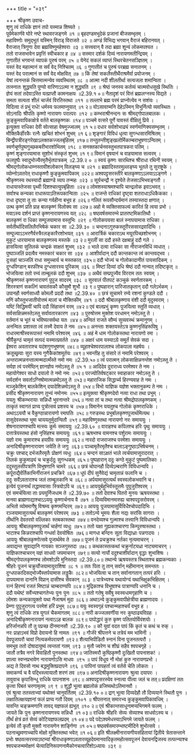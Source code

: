 +++
title = "०३९"

+++
श्रीकृष्ण उवाच-  
शृणु त्वं राधिके ज्ञानं तपो यस्मान्न शिष्यते ।  
पूर्वमेकार्णवे घोरे नष्टे स्थावरजङ्गमे ॥१ ॥
बृहदण्डमभूदेकं प्रजानां बीजसम्भृतम् ।  
महाविष्णोः समुद्भूतं यस्मिन् विराड् विराजते ॥२ ॥
अण्डं विभिद्य भगवान् वैराजं बहिरानयत् ।  
वैराजात् त्रिगुणा देवा ब्रह्मविष्णुमहेश्वराः ॥३ ॥
सत्त्ववान् वै तदा ब्रह्मा शून्यं लोकमपश्यत ।  
ततो राजसभावेन प्रवृत्तिं स्वीचकार ह ॥४ ॥
सस्मार दर्शकं दिव्यं नारायणमतीन्द्रियम् ।  
गुणातीतं भगवन्तं व्यापकं पुरुषं परम् ॥५ ॥
येनेदं सकलं व्याप्तं स्थिरचेतनसञ्ज्ञितम् ।  
यस्तं वेद महात्मानं स सर्वं वेद् निश्चितम् ॥६ ॥
गुणातीतं च पुरुषं परब्रह्म सनातनम् ।  
यस्तं वेद परात्मानं स सर्वं वेद मोक्षवित् ॥७ ॥
किं तेषां सकलैस्तीथैंराश्रमैर्वा प्रयोजनम् ।  
येषां त्वनन्तकं चित्तमात्मन्येव व्यवस्थितम् ॥८ ॥
आत्मा नदी शीलतीर्था सत्यजला शमान्विता ।  
तत्स्नातः शुद्ध्यति पुण्यो वारिणाऽऽत्मा न शुद्ध्यति ॥९ ॥
श्रेष्ठं जनस्य कर्तव्यं चात्मवोधसुखे स्थितिः ।  
ज्ञेयं सतां तदेवाऽस्ति यत्प्राप्तौ कामनाक्षयः ॥2.39.१ ०॥
नैतादृशं परं वित्तं ब्रह्मलग्नस्य विद्यते ।  
समता सत्यता शीलं चार्जवं विरतिस्तथा ॥११ ॥
तल्लाभे ब्रह्म परमं प्राप्नोत्येव न सशंयः ।  
विदित्वा तं प्रभुं राधे! धर्मस्य फलमाप्नुयात् ॥१ २॥
योऽसावाप्मनि देहेऽस्मिन् विभुर्नित्यो व्यवस्थितः ।  
सोऽनादिः श्रीपतिः कृष्णो नारायणः परात्परः ॥१२ ॥
कम्भराश्रीनन्दनः सः श्रीमद्गोपालबालकः ।  
कुङ्कुमवापिकाक्षेत्रे वर्तते बालकृष्णकः ॥१४॥
पञ्चमे वत्सरे पूर्णे यावस्तं वीक्षितुं प्रिये ।  
इत्युक्ता राधिका देवी सोत्साहा वेषमुज्ज्वलम् ॥१ ५॥
दधार सर्वशोभाढ्यं स्वर्णमाणिक्यसम्भृतम् ।  
मौक्तिकैर्हीरकैः रत्नैः खचितं शोभनं शुभम् ॥१ ६॥
शृङ्गारं विविधं धृत्वा सुगन्धसारमिश्रितम् ।  
बिन्द्वीपत्रीरङ्गरेखाऽलक्तकज्जलबृंहितम् ॥१७॥
तन्तुतन्तीशृङ्खलोर्मिकाम्बराभूषणाऽन्वितम् ।  
स्वर्णचूर्णपुष्पगुच्छकबरीभारशोभितम् ॥१८ ॥
सनक्तकार्चनवस्तुभतपात्रकरा पतिम् ।  
कृष्णं शृङ्गारयामास सुशोभं संस्कृतं शुभम् ॥१ ९॥
विमानं वृषयानं च वाहयामास सत्वरम् ।  
फलपुष्पैः स्वादुभोज्यैरमृतैर्भृतपात्रकम् ॥2.39.२ ० ॥
स्वयं कृष्णः सारथिश्च श्रीराधा रथिनी स्वयम् ।  
श्रीमद्गोलोकधाम्नस्तावीशलोकान् विलङ्घ्य च ॥२१ ॥
ब्रह्मादिस्तरमुल्लङ्घ्य भूतले तु सुराष्ट्रके ।  
व्योम्नोऽवतरेत् राधाकृष्णौ कुङ्कुमवापिकाम् ॥२२॥
अश्वपट्टसरस्तीरे बालकृष्णाऽऽलयाऽऽङ्गणे ।  
श्रीकृष्णस्य रथस्यादौ ब्रह्माण्डे व्याप तन्महः ॥२३ ॥
सूर्यचन्द्रौ न दृश्येते तेजसाऽभिभवङ्गतौ ।  
राधायास्तेजसा पृथ्वी दिशश्चात्युपबृंहिताः ॥२४॥
लोमशस्याश्रमश्चापि चान्द्रलोक इवाऽभवत् ।  
सर्वाश्च कन्यका राधारूपाऽतिरूपकान्विताः ॥२५ ॥
राजन्ते राधिकां दृष्ट्वा शतराधाऽधिकैकका ।  
राधा दृष्ट्वा तु ताः कन्या गर्वहीना बभूव ह ॥२६॥
गलितं रूपसौन्दर्यमानं तस्यास्तदा क्षणात् ।  
उत्थ कृष्णं प्रति प्राह बालकृष्णं विलोक्य सा ॥२७॥
अहो मे व्यक्तिसाफल्यं कारितं हि त्वया प्रभो ।  
मयाऽस्य दर्शनं प्राप्तं कृष्णनारायणस्य यत् ॥२८ ॥
षष्ठवर्षसमारम्भे प्रातरष्टमिकातिथौ ।  
बालकृष्णं रा धिका सम्पूजयामास वस्तुभिः ॥२९ ॥
गोलोकपयसा बालं स्नापयामास राधिका ।  
सर्वतीर्थादिसलिलैरभिषेकं चकार सा ॥2.39.३० ॥
चन्दनाऽगुरुकस्तूरीरससारद्रवादिभिः ।  
सम्पूज्याऽऽभरणैर्वस्त्रैरलङ्कारैरशोभयत् ॥३१ ॥
आरार्त्रिकं चकाराऽथ मयूरपिच्छशोभनम् ।  
मुकुटं धारयामास बालकृष्णस्य मस्तके ॥३ २॥
मुरलीं सा ददौ हस्ते दक्षबाहुं ददौ गले ।  
हासयित्वा सुतिलकं चन्द्रकं साक्षतं शुभम् ॥३२ ॥
भाले दत्वा राधिका सा नीराजनविधिं व्यधात् ।  
पुष्पाञ्जलिं प्रदत्वैव नमस्कारं चकार सा ॥३४ ॥
आशीर्वादान् ददौ कान्तकान्त त्वं कान्तवद्भव ।  
दुःसहां चाञ्जलिं राधा समुच्चार्य च मस्तकात् ॥३५॥
ददौ भोज्यं च गोलोकादानीतं पायसादिकम् ।  
दुग्धपिण्डान् बरफींश्च दुग्धसारस्य पूरिकाम् ॥३६ ॥
मिष्टां दिव्यां दधि श्रेष्ठं ददौ नान्यत् तदिष्टकृत् ॥
भोजयित्वा ततो रम्यं ताम्बूलकं ददौ शुभम् ॥३७ ॥
अथैवं सम्प्रपूज्यैव विरराम ततः स्वयम् ।  
श्रीकृष्णस्तं कृष्णनारायणं पुपूज सादरम् ॥३८ ॥
सुरवालं पीतपटं कञ्चुकं स्वर्णतारकम् ।  
शिरस्त्राणं सकल्गिं चावतंसकौ कौसुमौ शुभौ ॥३ ९॥
पुष्पहारान् पारिजातकृतान् ददौ गलेऽर्भकम् ।  
उपानहौ स्वर्णसाध्यौ कोमलौ प्रददौ तथा ॥2.39.४० ॥
छत्रं सुचामरे रम्ये रशनां कुण्डले ददौ ।  
मणिं कौस्तुभजातीयोत्तमं मालां च मौक्तिकीम् ॥४१ ॥
ददौ श्रीबालकृष्णाय वंशी ददौ मृदुस्वराम् ।  
यष्टिं सिद्धिमयीं चापि ददौ सिंहासनं वरम् ॥४२॥
एवं बालप्रभुं कृष्णः पूजयित्वा स्तुतिं व्यधात् ।  
सर्वसाक्षिन्नमस्तेऽस्तु सर्वावतारकारण ॥४३ ॥
पुरुषोत्तम मुक्तेश परधामन् नमोऽस्तु ते ।  
वर्तमानं च भूतं च भविष्यत्सर्वथा यतः ॥४४॥
अन्वितं राजते सौम्यं सुव्यवस्थं क्रमानुगम् ।  
अनन्वितः प्रशास्ता त्वं तस्मै देवाय ते नमः ॥४५॥
अनन्ताः शक्तयस्तेऽत्र कुष्णनृसिंहरूपिषु ।  
राधारमाश्रीस्वरूपास्तं नमामि परेश्वरम् ॥४६ ॥
अहं मे धाम गोलोकस्तथा नारायणो रमा ।  
श्रीर्वैकुण्ठं चामृतं सत्पदं यस्मात्प्रवर्तते ॥४७ ॥
अक्षरं धाम यस्याऽग्रे समूर्तं सेवकं सदा ।  
ईश्वरा अवताराश्च यदंशगुणभूषणम् ॥४८॥
व्यूहाश्चेश्वरपालाश्च लोकपाला महर्षयः ।  
क्रतूच्छ्रयाः सुरा यस्य गुणैकैकांशमूर्तयः ॥४९॥
भवन्तीह तु संसारे तं नमामि परेश्वरम् ।  
अन्तरात्मन्ननन्तात्मन्मदात्मँस्ते नमो नमः ॥2.39.५०॥
त्वं परात्मन् लोकसाक्षिन्ननन्तेश नमोऽस्तु ते ।  
सर्वज्ञ त्वं परमेष्ठिन् ज्ञानज्ञेय नमोऽस्तु ते ॥५ १ ॥
आदिदेव दुराराध्य परमेश्वर ते नमः ।  
महायोगेश्वर साधो दयालो ते नमो नमः ॥५२॥
परज्योतिर्वषट्कार स्वाहाकार नमोऽस्तु ते ।  
सर्वदर्शन सवर्ताऽग्निषोमात्मन्नमोऽस्तु ते ॥५३॥
महाराजिक सिद्धार्च्य हिरण्यवाह ते नमः ।  
मञ्जुकेशिन् बालकेशिन् दयादेशिन्नमोऽस्तु ते ॥५४॥
विभो याज्ञिक यज्ञेश भक्तानुकम्प ते नमः ।  
प्रसीद श्रीकृष्णनारायण तुभ्यं नमोनमः ॥५५॥
इत्युक्त्वा श्रीकृष्णदेवो नत्वा राधा तथा प्रभुम् ।  
ययतुः श्रीकम्भरायाः सन्निधौ भुवनान्तरे ॥५६॥
नत्वा तां च तथा नत्वा श्रीमद्रोपालकृष्णकम् ।  
तत्कृतं स्वागतं प्राप्य पुत्रोत्सवं प्रशस्य च ॥५७॥
विमानेन ययतुश्च गोलोकं कृष्णराधिके ।  
अथाऽऽययौ च वैकुण्ठान्नारायणो रमापतिः ॥५८॥
गरुडस्थः प्रभुर्बालकृष्णपूजार्थमित्यथ ।  
वासुदेवस्तथा भूमा चाययतुर्मुदान्वितौ ॥५९॥
महाविष्णुस्तथा नारायणो नरः समाययुः ।  
शेषनारायणश्चापि मत्स्यः कूर्मः समाययुः ॥2.39.६० ॥
वाराहश्च कपिलश्च हरिः पृथुः समाययुः ।  
दत्तात्रेयस्तथा हंसो नृसिंहश्च समाययुः ॥६१॥
ऋषभश्च वामनश्च पर्शुरामः समाययुः ।  
यज्ञो रामः कुमाराश्च हयग्रीवः समाययुः ॥६२॥
नारदो राजराजश्च परमेशाः समाययुः ।  
अनादिश्रीकृष्णनारायण जयेति ते जगुः ॥६३॥
पञ्चामृतैरमृतैश्च बालाऽङ्गुष्ठाऽभिषेचनम् ।  
चक्रुः पश्चाद् दर्भजलैरमृतैः प्रोक्षणं व्यधुः ॥६४॥
चन्दनं साऽक्षतं भाले त्वर्चयामासुरादरात् ।  
तिलकं कुकुमाढ्यं च चक्रुर्ददुः सुगन्धकम् ॥६५॥
पुष्पहारान् ददुः कण्ठे मुकुटं पुष्पमालिकाः ।  
ददुस्तुलसीपत्राणि विभूषणानि चामरे ॥६६॥
छत्रं चोपानहौ दिव्येऽम्बराणि विविधान्यपि ।  
कर्पूराद्यैर्वर्तिकाभिर्नीराजनं प्रचक्रिरे ॥६७॥
धूपं दीपं सुनैवेद्यं चामृतान्नं फलानि च ।  
ददुः सर्वेऽवताराश्च जलं ताम्बूलकानि च ॥६८॥
अर्पयामासुरत्यर्थं स्वस्वलोकभवानि च।  
इत्येवं पूजनार्थं तद्धामवासाः स्त्रियोऽपि च ॥६९॥
आययुर्बहुभिर्वस्तूत्तमैः पुपूजुरीश्वरम् ।  
एवं समर्चयित्वा ताः प्रययुर्निजधाम ते ॥2.39.७० ॥
ततो देवाश्च पितरो मुनयः ऋषयस्तथा ।  
मानवा ब्राह्मणाद्याश्चाऽऽययुः कृष्णार्चनाय वै ॥७१ ॥
दिव्यविमानमारुह्य चाश्वपट्टसरोवरम् ।  
अभितो व्योममार्गेषु विश्रम्य कृष्णमन्दिरम् ॥७२॥
आययुः पूजयामासुर्विविधैश्चोपदादिभिः ।  
रञ्जयामासुरत्यर्थं बालकृष्णं परेश्वरम् ॥७३ ॥
ततोऽन्ये भूमयः शैला नद्यः सरांसि सागराः ।  
तीर्थानि देवतरवो वल्लिकाः स्तबकास्तथा ॥७४॥
वनदेव्यश्च गुल्माश्च तत्त्वानि विविधान्यपि ।  
आययुः श्रीबालकृष्णपूजार्थं चार्हणां व्यधुः ॥७५॥
ततो यक्षा गुह्यकाश्चारणा किम्पुरुषास्तथा ।  
भाटाश्च किन्नराश्चापि गन्धर्वा देवयोषितः ॥७६॥
मागधा बन्दिनः सूता विद्याध्राः पन्नगादयः ।  
आययुः श्रीबालकृष्णोत्सवे पूजार्थमेव ते ॥७७॥
पूजनं ते प्रचक्रुश्च नर्तका नृत्यमाचरन् ।  
अवाद्यन्त सुवाद्यानि गायकाः सञ्जगुस्तदा ॥७८॥
कथकास्तत्कथां चक्रुर्नाट्यध्रा नाट्यमाचरन् ।  
याज्ञिकाश्चाचरन् यज्ञं साधवो जपमाचरन् ॥७९॥
सत्यो नार्यो ददुश्चाशीर्वादान् वृद्धाः शुभाशिषः ।  
श्रीमद्गोपालकृष्णश्च लोमशोऽपि मुनिस्तदा ॥2.39.८०॥
तथान्ये ऋषयस्तत्र स्थिताश्च ब्रह्मकन्यकाः ।  
श्रीहरेः पूजनं चक्रुर्योजयामायुराशिषा ॥८ १ ॥
ततः पिता तु तान् सर्वान् महीमानान् समन्ततः ।  
दुग्धपाकादिसद्भोज्यैस्तर्पयामास लड्डुकैः ॥८२॥
भोजयित्वा च तान् सर्वानागतान् तत्परं हरिः ।  
दापयामास दानानि विप्रान् दासीश्च सेवकान् ॥८३ ॥
पात्रेभ्यश्च यथायोग्यं यथाभिक्षुकभिक्षितम् ।  
रत्नं हिरण्यं रजतं मिष्टान्नं चाम्बराण्यपि ॥८४॥
मुद्रिकाश्च विभूषाश्च पात्राण्यपि धनानि च ।  
ददौ यथेष्टं सर्वेभ्यश्चागतेभ्यः पुनः पुनः ॥८५ ॥
ततो गतेषु सर्वेषु स्वस्वधामगृहाणि च ।  
लोमशः कन्यकायुक्तो यथा नैजाश्रमं मुदा ॥८६॥
अथाऽन्ये कुङ्कुमवापीक्षेत्रीया ब्राह्मणादयः ।  
प्रेम्णा पुपूजुरागत्य परमेशं हरिं प्रभुम् ॥८७॥
ययुः स्वस्वगृहं पश्चान्महाश्चर्यं वभूव ह ।  
शृणु त्वं राधिके तत्र युगलं चैकमागतम् ॥८८॥
नारी कज्जलवर्णीया नरः कुष्ठाढ्यविग्रहः ।  
अनादिश्रीकृष्णनारायणं नत्वाऽऽह बालक ॥८९॥
पापोद्धारं कुरु कृष्ण पतितयोर्विवंशयोः ।  
हरिर्जानन्नपि तौ तु पप्रच्छ दीनमानसौ ॥2.39.९० ॥
कौ युवां वदत पापं किं कृतं च कथं च रुक् ।  
नरः प्राहाऽभवं विप्रो देवायनो हि नामतः ॥९१ ॥
गौर्जरे श्रीपत्तने च तत्रेयं मम भामिनी ।  
देवपूजापरौ चावां नित्यकर्मपरायणौ ॥९२॥
शैत्याभिपीडितौ स्नानं विना पूजनतत्परौ ।  
समभूव ततो दोषादायुष्यं त्वन्ततां गतम् ॥९३ ॥
मृतौ ज्वरेण च शीघ्रं सहैव श्वपचगृहे ।  
जातौ तत्रैव नगरे विवाहितौ पुनस्तथा ॥९४॥
जातिस्मरौ कुष्ठिकृष्णौ दुःखितौ पापनाशक! ।  
ज्ञात्वा स्वप्नप्रभावेण नारायणोऽसि माधवः ॥९५ ॥
पापं विधूय नौ मोक्षं कुरु नारायणप्रभो ।  
अद्य ते दिवसो नाथ बद्धमुक्तिप्रदापने ॥९६ ॥
पापिनां पापहर्ता त्वं वर्तसे चेति लोकतः ।  
समाकर्ण्य च वै पद्भिस्त्वायातौ शरणं तव ॥९७॥
अनादिश्रीकृष्णनारायणः श्रुत्वा दयापरः ।  
तावुवाच कृपासिन्धू राधिके पापनाशनः ॥९८॥
अश्वपट्टसरस्येव स्नात्वा पीत्वा जलं च तत्॥
प्रदक्षिणां ततः कृत्वा पिबतं चरणामृतम् ॥९ ९ ॥
शुद्धौ भूत्वा ब्रह्मलोकं व्रजिष्यथोऽतिमानवौ ।  
एवं श्रुत्वा ततस्ताभ्यां यथोक्तं चानुवर्तितम् ॥2.39.१० ०॥
द्राग् भूत्वा दिव्यदेहौ तौ दिव्ययाने स्थितौ पुनः ।  
लक्षातिलक्षयज्ञानां फलं प्राप्य गतौ दिवम् ॥१०१ ॥
श्रीपत्तनात् समारभ्य कुङ्कुमवापिकावधिम् ।  
यावन्ति चङ्क्रमणानि तावद् यज्ञफलं ह्यभूत् ॥१० २॥
एवं श्रीकान्तसाधूनामप्यभिगमने फलम् ।  
जायते कि पुनः कृष्णनारायणस्य सन्निधौ ॥१ ०३॥
राधिके श्रीहरिः सेव्यः सेव्याश्च साधवोऽस्य च ।  
तीर्थं क्षेत्रं व्रतं सेव्यं कोटियज्ञफलप्रदम् ॥१ ०४॥
पदे पदेऽश्वमेधस्याऽभिगमे जायते फलम् ।  
इत्येवं तौ कृतौ मुक्तौ नारायणेन शार्ङ्गिणा ॥१ ०५॥
षष्ठवर्षसमारम्भाष्टमीदिने शुभोत्सवे ।  
पठनाच्छ्रवणाच्चापि मोक्षो मुक्तिस्तथा भवेत् ॥१ ०६॥
इति श्रीलक्ष्मीनारायणीयसंहितायां द्वितीये त्रेतासन्ताने प्रभोः षष्ठवत्सरस्याऽष्टम्यां श्रीराधाकृष्णाऽवतारव्यूहदेवमानवादिकृतमहोत्सवपूजनं देवायनद्विजस्य तत्पत्न्याश्च श्वपचजन्ममोक्षणं चेत्यादिनिरूपणनामैकोनचत्वारिंशोऽध्यायः ॥३९ ॥
    

